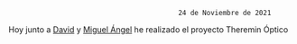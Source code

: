
                                              24 de Noviembre de 2021
                                              
Hoy junto a [David](https://github.com/DavidMenCam) y [Miguel Ángel](https://github.com/miguelamgel1107) he realizado el proyecto Theremin Óptico                                              
